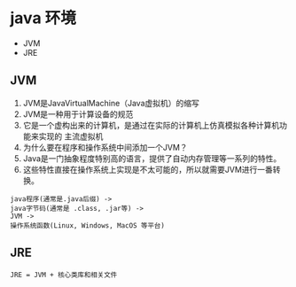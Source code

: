 # java 环境
- JVM
- JRE

## JVM
1. JVM是JavaVirtualMachine（Java虚拟机）的缩写
2. JVM是一种用于计算设备的规范
3. 它是一个虚构出来的计算机，是通过在实际的计算机上仿真模拟各种计算机功能来实现的 主流虚拟机
4. 为什么要在程序和操作系统中间添加一个JVM？
5. Java是一门抽象程度特别高的语言，提供了自动内存管理等一系列的特性。
6. 这些特性直接在操作系统上实现是不太可能的，所以就需要JVM进行一番转换。
```
java程序(通常是.java后缀) ->
java字节码(通常是 .class, .jar等) ->
JVM ->
操作系统函数(Linux, Windows, MacOS 等平台)
```

## JRE
```
JRE = JVM + 核心类库和相关文件
```
